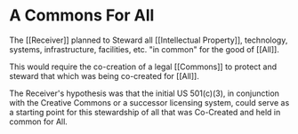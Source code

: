 # A Commons For All

The [[Receiver]] planned to Steward all [[Intellectual Property]], technology, systems, infrastructure, facilities, etc. "in common" for the good of [[All]]. 

This would require the co-creation of a legal [[Commons]] to protect and steward that which was being co-created for [[All]]. 

The Receiver's hypothesis was that the initial US 501(c)(3), in conjunction with the Creative Commons or a successor licensing system, could serve as a starting point for this stewardship of all that was Co-Created and held in common for All. 